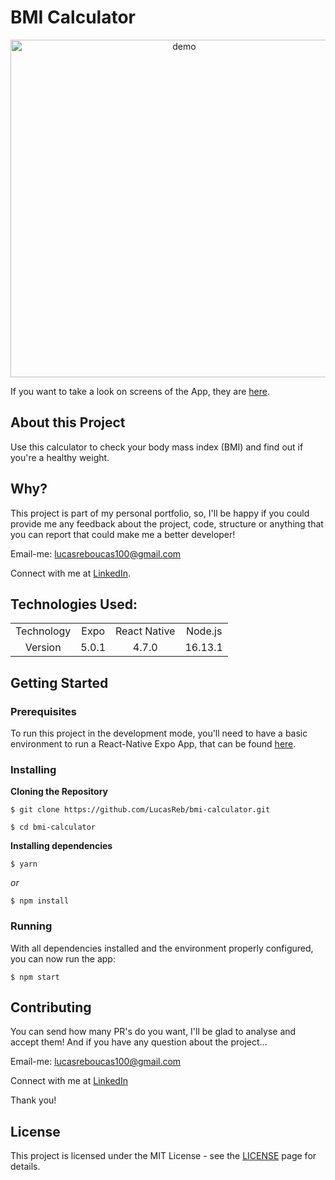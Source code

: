 # BMI Calculator

<div align="center">
  <img src="https://user-images.githubusercontent.com/54152996/150012970-6f64773c-21cc-48cb-a0af-19bd7801cd1a.png" alt="demo" widht="270" height="540">
</div>

If you want to take a look on screens of the App, they are [here](https://drive.google.com/drive/u/0/folders/1zO63ugv2Yh874P03pYFX9wnju426B_m3).

## About this Project

<p>Use this calculator to check your body mass index (BMI) and find out if you're a healthy weight. </p>

## Why?

This project is part of my personal portfolio, so, I'll be happy if you could provide me any feedback about the project, code, structure or anything that you can report that could make me a better developer!

Email-me: lucasreboucas100@gmail.com

Connect with me at [LinkedIn](https://www.linkedin.com/in/lucas-reboucas-silva/).

## Technologies Used:

<table>
  <tr>
    <td align="center">Technology</td>
    <td align="center">Expo</td>
    <td align="center">React Native</td>
    <td align="center">Node.js</td>
  </tr>
  <tr>
    <td align="center">Version</td>
    <td align="center">5.0.1</td>
    <td align="center">4.7.0</td>
    <td align="center">16.13.1</td>
  </tr>
</table>

## Getting Started

### Prerequisites

To run this project in the development mode, you'll need to have a basic environment to run a React-Native Expo App, that can be found [here](https://docs.expo.dev/).

### Installing

**Cloning the Repository**

```
$ git clone https://github.com/LucasReb/bmi-calculator.git

$ cd bmi-calculator
```

**Installing dependencies**

```
$ yarn
```

_or_

```
$ npm install
```

### Running

With all dependencies installed and the environment properly configured, you can now run the app:

```
$ npm start
```

## Contributing

You can send how many PR's do you want, I'll be glad to analyse and accept them! And if you have any question about the project...

Email-me: lucasreboucas100@gmail.com

Connect with me at [LinkedIn](https://www.linkedin.com/in/lucas-reboucas-silva/)

Thank you!

## License

This project is licensed under the MIT License - see the [LICENSE](https://opensource.org/licenses/MIT) page for details.
